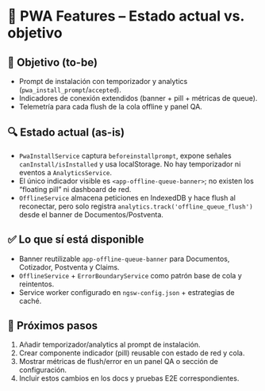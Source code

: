 # 📱 PWA Features – Estado actual vs. objetivo

## 🚀 Objetivo (to-be)
- Prompt de instalación con temporizador y analytics (`pwa_install_prompt`/`accepted`).
- Indicadores de conexión extendidos (banner + pill + métricas de queue).
- Telemetría para cada flush de la cola offline y panel QA.

## 🔍 Estado actual (as-is)
- `PwaInstallService` captura `beforeinstallprompt`, expone señales `canInstall/isInstalled` y usa localStorage. No hay temporizador ni eventos a `AnalyticsService`.
- El único indicador visible es `<app-offline-queue-banner>`; no existen los “floating pill” ni dashboard de red.
- `OfflineService` almacena peticiones en IndexedDB y hace flush al reconectar, pero solo registra `analytics.track('offline_queue_flush')` desde el banner de Documentos/Postventa.

## ✅ Lo que sí está disponible
- Banner reutilizable `app-offline-queue-banner` para Documentos, Cotizador, Postventa y Claims.
- `OfflineService` + `ErrorBoundaryService` como patrón base de cola y reintentos.
- Service worker configurado en `ngsw-config.json` + estrategias de caché.

## 📌 Próximos pasos
1. Añadir temporizador/analytics al prompt de instalación.
2. Crear componente indicador (pill) reusable con estado de red y cola.
3. Mostrar métricas de flush/error en un panel QA o sección de configuración.
4. Incluir estos cambios en los docs y pruebas E2E correspondientes.
